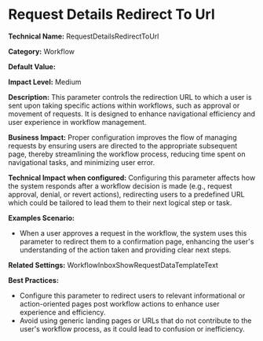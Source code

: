 # Request Details Redirect To Url

**Technical Name:** RequestDetailsRedirectToUrl

**Category:** Workflow

**Default Value:**

**Impact Level:** Medium

**Description:** This parameter controls the redirection URL to which a user is sent upon taking specific actions within workflows, such as approval or movement of requests. It is designed to enhance navigational efficiency and user experience in workflow management.

**Business Impact:** Proper configuration improves the flow of managing requests by ensuring users are directed to the appropriate subsequent page, thereby streamlining the workflow process, reducing time spent on navigational tasks, and minimizing user error.

**Technical Impact when configured:** Configuring this parameter affects how the system responds after a workflow decision is made (e.g., request approval, denial, or revert actions), redirecting users to a predefined URL which could be tailored to lead them to their next logical step or task.

**Examples Scenario:** 
- When a user approves a request in the workflow, the system uses this parameter to redirect them to a confirmation page, enhancing the user's understanding of the action taken and providing clear next steps.
  
**Related Settings:** WorkflowInboxShowRequestDataTemplateText

**Best Practices:** 
- Configure this parameter to redirect users to relevant informational or action-oriented pages post workflow actions to enhance user experience and efficiency.
- Avoid using generic landing pages or URLs that do not contribute to the user's workflow process, as it could lead to confusion or inefficiency.
